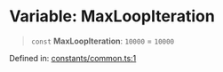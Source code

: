 # Variable: MaxLoopIteration

> `const` **MaxLoopIteration**: `10000` = `10000`

Defined in: [constants/common.ts:1](https://github.com/MohammadAObed/typescript-common/blob/5bbe3c444d0556726d77cb49a4ee02c3e177c4ab/src/constants/common.ts#L1)
